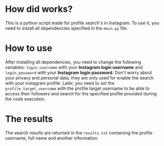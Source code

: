 # How did works?

This is a python script made for profile search's in Instagram. To use it, you need to install all dependencies specified in the `main.py` file.

# How to use

After installing all dependencies, you need to change the following variables: `login_username` with your **Instagram login username** and `login_password` with your **Instagram login password**. Don't worry about your privacy and personal data, they are only used for enable the search with your instagram profile. Later, you need to set the `profile_target_username` with the profile target username to be able to access their followers and search for the specified profile provided during the code execution.

# The results

The search results are returned in the `results.txt` containing the profile username, full name and another information.
